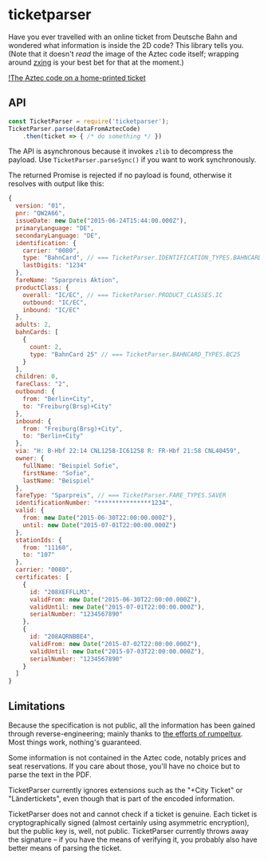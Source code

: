 # ticketparser

Have you ever travelled with an online ticket from Deutsche Bahn and wondered what information is inside the 2D code? This library tells you. (Note that it doesn't *read* the image of the Aztec code itself; wrapping around [zxing][zxing] is your best bet for that at the moment.)

[!The Aztec code on a home-printed ticket](images/ticket.jpg)

## API

```js
const TicketParser = require('ticketparser');
TicketParser.parse(dataFromAztecCode)
	.then(ticket => { /* do something */ })
```

The API is asynchronous because it invokes `zlib` to decompress the payload. Use `TicketParser.parseSync()` if you want to work synchronously.

The returned Promise is rejected if no payload is found, otherwise it resolves with output like this:

```js
{
  version: "01",
  pnr: "QW2A66",
  issueDate: new Date("2015-06-24T15:44:00.000Z"),
  primaryLanguage: "DE",
  secondaryLanguage: "DE",
  identification: {
    carrier: "0080",
    type: "BahnCard", // === TicketParser.IDENTIFICATION_TYPES.BAHNCARD
    lastDigits: "1234"
  },
  fareName: "Sparpreis Aktion",
  productClass: {
    overall: "IC/EC", // === TicketParser.PRODUCT_CLASSES.IC
    outbound: "IC/EC",
    inbound: "IC/EC"
  },
  adults: 2,
  bahnCards: [
    {
      count: 2,
      type: "BahnCard 25" // === TicketParser.BAHNCARD_TYPES.BC25
    }
  ],
  children: 0,
  fareClass: "2",
  outbound: {
    from: "Berlin+City",
    to: "Freiburg(Brsg)+City"
  },
  inbound: {
    from: "Freiburg(Brsg)+City",
    to: "Berlin+City"
  },
  via: "H: B-Hbf 22:14 CNL1258-IC61258 R: FR-Hbf 21:58 CNL40459",
  owner: {
    fullName: "Beispiel Sofie",
    firstName: "Sofie",
    lastName: "Beispiel"
  },
  fareType: "Sparpreis", // === TicketParser.FARE_TYPES.SAVER
  identificationNumber: "***************1234",
  valid: {
    from: new Date("2015-06-30T22:00:00.000Z"),
    until: new Date("2015-07-01T22:00:00.000Z")
  },
  stationIds: {
    from: "11160",
    to: "107"
  },
  carrier: "0080",
  certificates: [
    {
      id: "208XEFFLLM3",
      validFrom: new Date("2015-06-30T22:00:00.000Z"),
      validUntil: new Date("2015-07-01T22:00:00.000Z"),
      serialNumber: "1234567890"
    },
    {
      id: "208AQRNBBE4",
      validFrom: new Date("2015-07-02T22:00:00.000Z"),
      validUntil: new Date("2015-07-03T22:00:00.000Z"),
      serialNumber: "1234567890"
    }
  ]
}
```

## Limitations

Because the specification is not public, all the information has been gained through reverse-engineering; mainly thanks to [the efforts of rumpeltux][rumpeltux]. Most things work, nothing's guaranteed.

Some information is not contained in the Aztec code, notably prices and seat reservations. If you care about those, you'll have no choice but to parse the text in the PDF.

TicketParser currently ignores extensions such as the "+City Ticket" or "Ländertickets", even though that is part of the encoded information.

TicketParser does not and cannot check if a ticket is genuine. Each ticket is cryptographically signed (almost certainly using asymmetric encryption), but the public key is, well, not public. TicketParser currently throws away the signature – if you have the means of verifying it, you probably also have better means of parsing the ticket.

[zxing]: https://github.com/zxing/zxing
[rumpeltux]: https://github.com/rumpeltux/onlineticket/blob/master/onlineticket.py
